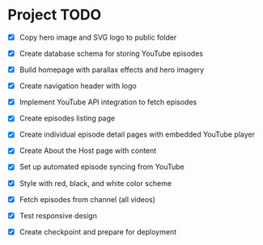 # Project TODO

- [x] Copy hero image and SVG logo to public folder
- [x] Create database schema for storing YouTube episodes
- [x] Build homepage with parallax effects and hero imagery
- [x] Create navigation header with logo
- [x] Implement YouTube API integration to fetch episodes
- [x] Create episodes listing page
- [x] Create individual episode detail pages with embedded YouTube player
- [x] Create About the Host page with content
- [x] Set up automated episode syncing from YouTube
- [x] Style with red, black, and white color scheme
- [x] Fetch episodes from channel (all videos)
- [x] Test responsive design
- [x] Create checkpoint and prepare for deployment

